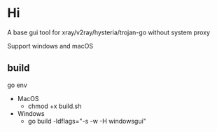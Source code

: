 # Hi
A base gui tool for xray/v2ray/hysteria/trojan-go without system proxy 

Support windows and macOS

## build
go env
  - MacOS 
    - chmod +x build.sh
  - Windows 
    - go build  -ldflags="-s -w -H windowsgui"
